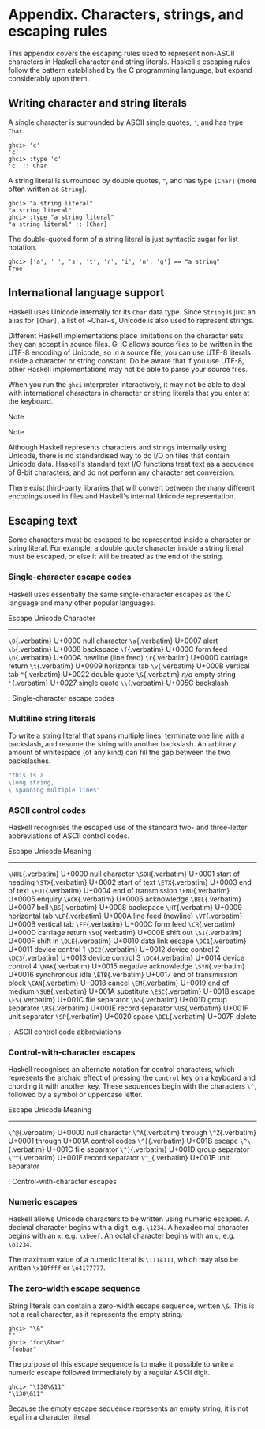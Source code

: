 # Appendix. Characters, strings, and escaping rules

This appendix covers the escaping rules used to represent non-ASCII
characters in Haskell character and string literals. Haskell's escaping
rules follow the pattern established by the C programming language, but
expand considerably upon them.

## Writing character and string literals

A single character is surrounded by ASCII single quotes, `'`, and has
type `Char`.

```
ghci> 'c'
'c'
ghci> :type 'c'
'c' :: Char
```

A string literal is surrounded by double quotes, `"`, and has type
`[Char]` (more often written as `String`).

```
ghci> "a string literal"
"a string literal"
ghci> :type "a string literal"
"a string literal" :: [Char]
```

The double-quoted form of a string literal is just syntactic sugar for
list notation.

```
ghci> ['a', ' ', 's', 't', 'r', 'i', 'n', 'g'] == "a string"
True
```

## International language support

Haskell uses Unicode internally for its `Char` data type. Since `String`
is just an alias for `[Char]`, a list of \~Char\~s, Unicode is also used
to represent strings.

Different Haskell implementations place limitations on the character
sets they can accept in source files. GHC allows source files to be
written in the UTF-8 encoding of Unicode, so in a source file, you can
use UTF-8 literals inside a character or string constant. Do be aware
that if you use UTF-8, other Haskell implementations may not be able to
parse your source files.

When you run the `ghci` interpreter interactively, it may not be able to
deal with international characters in character or string literals that
you enter at the keyboard.

Note

Note

Although Haskell represents characters and strings internally using
Unicode, there is no standardised way to do I/O on files that contain
Unicode data. Haskell's standard text I/O functions treat text as a
sequence of 8-bit characters, and do not perform any character set
conversion.

There exist third-party libraries that will convert between the many
different encodings used in files and Haskell's internal Unicode
representation.

## Escaping text

Some characters must be escaped to be represented inside a character or
string literal. For example, a double quote character inside a string
literal must be escaped, or else it will be treated as the end of the
string.

### Single-character escape codes

Haskell uses essentially the same single-character escapes as the C
language and many other popular languages.

  Escape            Unicode   Character
  ----------------- --------- ---------------------
  `\0`{.verbatim}   U+0000    null character
  `\a`{.verbatim}   U+0007    alert
  `\b`{.verbatim}   U+0008    backspace
  `\f`{.verbatim}   U+000C    form feed
  `\n`{.verbatim}   U+000A    newline (line feed)
  `\r`{.verbatim}   U+000D    carriage return
  `\t`{.verbatim}   U+0009    horizontal tab
  `\v`{.verbatim}   U+000B    vertical tab
  `"`{.verbatim}   U+0022    double quote
  `\&`{.verbatim}   *n/a*     empty string
  `'`{.verbatim}   U+0027    single quote
  `\\`{.verbatim}   U+005C    backslash

  : Single-character escape codes

### Multiline string literals

To write a string literal that spans multiple lines, terminate one line
with a backslash, and resume the string with another backslash. An
arbitrary amount of whitespace (of any kind) can fill the gap between
the two backslashes.

``` haskell
"this is a 
\long string,
\ spanning multiple lines"
```

### ASCII control codes

Haskell recognises the escaped use of the standard two- and three-letter
abbreviations of ASCII control codes.

  Escape              Unicode   Meaning
  ------------------- --------- ---------------------------
  `\NUL`{.verbatim}   U+0000    null character
  `\SOH`{.verbatim}   U+0001    start of heading
  `\STX`{.verbatim}   U+0002    start of text
  `\ETX`{.verbatim}   U+0003    end of text
  `\EOT`{.verbatim}   U+0004    end of transmission
  `\ENQ`{.verbatim}   U+0005    enquiry
  `\ACK`{.verbatim}   U+0006    acknowledge
  `\BEL`{.verbatim}   U+0007    bell
  `\BS`{.verbatim}    U+0008    backspace
  `\HT`{.verbatim}    U+0009    horizontal tab
  `\LF`{.verbatim}    U+000A    line feed (newline)
  `\VT`{.verbatim}    U+000B    vertical tab
  `\FF`{.verbatim}    U+000C    form feed
  `\CR`{.verbatim}    U+000D    carriage return
  `\SO`{.verbatim}    U+000E    shift out
  `\SI`{.verbatim}    U+000F    shift in
  `\DLE`{.verbatim}   U+0010    data link escape
  `\DC1`{.verbatim}   U+0011    device control 1
  `\DC2`{.verbatim}   U+0012    device control 2
  `\DC3`{.verbatim}   U+0013    device control 3
  `\DC4`{.verbatim}   U+0014    device control 4
  `\NAK`{.verbatim}   U+0015    negative acknowledge
  `\SYN`{.verbatim}   U+0016    synchronous idle
  `\ETB`{.verbatim}   U+0017    end of transmission block
  `\CAN`{.verbatim}   U+0018    cancel
  `\EM`{.verbatim}    U+0019    end of medium
  `\SUB`{.verbatim}   U+001A    substitute
  `\ESC`{.verbatim}   U+001B    escape
  `\FS`{.verbatim}    U+001C    file separator
  `\GS`{.verbatim}    U+001D    group separator
  `\RS`{.verbatim}    U+001E    record separator
  `\US`{.verbatim}    U+001F    unit separator
  `\SP`{.verbatim}    U+0020    space
  `\DEL`{.verbatim}   U+007F    delete

  :  ASCII control code abbreviations

### Control-with-character escapes

Haskell recognises an alternate notation for control characters, which
represents the archaic effect of pressing the `control` key on a
keyboard and chording it with another key. These sequences begin with
the characters `\^`, followed by a symbol or uppercase letter.

  Escape                                      Unicode                 Meaning
  ------------------------------------------- ----------------------- ------------------
  `\^@`{.verbatim}                            U+0000                  null character
  `\^A`{.verbatim} through `\^Z`{.verbatim}   U+0001 through U+001A   control codes
  `\^[`{.verbatim}                            U+001B                  escape
  `\^\`{.verbatim}                            U+001C                  file separator
  `\^]`{.verbatim}                            U+001D                  group separator
  `\^^`{.verbatim}                            U+001E                  record separator
  `\^_`{.verbatim}                            U+001F                  unit separator

  : Control-with-character escapes

### Numeric escapes

Haskell allows Unicode characters to be written using numeric escapes. A
decimal character begins with a digit, e.g. `\1234`. A hexadecimal
character begins with an `x`, e.g. `\xbeef`. An octal character begins
with an `o`, e.g. `\o1234`.

The maximum value of a numeric literal is `\1114111`, which may also be
written `\x10ffff` or `\o4177777`.

### The zero-width escape sequence

String literals can contain a zero-width escape sequence, written `\&`.
This is not a real character, as it represents the empty string.

```
ghci> "\&"
""
ghci> "foo\&bar"
"foobar"
```

The purpose of this escape sequence is to make it possible to write a
numeric escape followed immediately by a regular ASCII digit.

```
ghci> "\130\&11"
"\130\&11"
```

Because the empty escape sequence represents an empty string, it is not
legal in a character literal.
